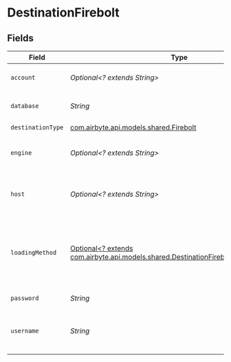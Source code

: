# DestinationFirebolt


## Fields

| Field                                                                                                                                         | Type                                                                                                                                          | Required                                                                                                                                      | Description                                                                                                                                   | Example                                                                                                                                       |
| --------------------------------------------------------------------------------------------------------------------------------------------- | --------------------------------------------------------------------------------------------------------------------------------------------- | --------------------------------------------------------------------------------------------------------------------------------------------- | --------------------------------------------------------------------------------------------------------------------------------------------- | --------------------------------------------------------------------------------------------------------------------------------------------- |
| `account`                                                                                                                                     | *Optional<? extends String>*                                                                                                                  | :heavy_minus_sign:                                                                                                                            | Firebolt account to login.                                                                                                                    |                                                                                                                                               |
| `database`                                                                                                                                    | *String*                                                                                                                                      | :heavy_check_mark:                                                                                                                            | The database to connect to.                                                                                                                   |                                                                                                                                               |
| `destinationType`                                                                                                                             | [com.airbyte.api.models.shared.Firebolt](../../models/shared/Firebolt.md)                                                                     | :heavy_check_mark:                                                                                                                            | N/A                                                                                                                                           |                                                                                                                                               |
| `engine`                                                                                                                                      | *Optional<? extends String>*                                                                                                                  | :heavy_minus_sign:                                                                                                                            | Engine name or url to connect to.                                                                                                             |                                                                                                                                               |
| `host`                                                                                                                                        | *Optional<? extends String>*                                                                                                                  | :heavy_minus_sign:                                                                                                                            | The host name of your Firebolt database.                                                                                                      | api.app.firebolt.io                                                                                                                           |
| `loadingMethod`                                                                                                                               | [Optional<? extends com.airbyte.api.models.shared.DestinationFireboltLoadingMethod>](../../models/shared/DestinationFireboltLoadingMethod.md) | :heavy_minus_sign:                                                                                                                            | Loading method used to select the way data will be uploaded to Firebolt                                                                       |                                                                                                                                               |
| `password`                                                                                                                                    | *String*                                                                                                                                      | :heavy_check_mark:                                                                                                                            | Firebolt password.                                                                                                                            |                                                                                                                                               |
| `username`                                                                                                                                    | *String*                                                                                                                                      | :heavy_check_mark:                                                                                                                            | Firebolt email address you use to login.                                                                                                      | username@email.com                                                                                                                            |